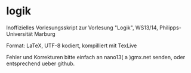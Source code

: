logik
=====

Inoffizielles Vorlesungsskript zur Vorlesung "Logik", WS13/14, Philipps-Universität Marburg

Format: LaTeX, UTF-8 kodiert, kompilliert mit TexLive

Fehler und Korrekturen bitte einfach an nano13( a )gmx.net senden, oder entsprechend ueber github.
